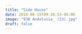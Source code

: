 ```yaml
---
title: "Side House"
date: 2018-06-15T09:16:53-04:00
image: "930 Andalusia_ (23).jpg"
draft: false
---
```

